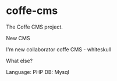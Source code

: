 coffe-cms
=========

The Coffe CMS project.

New CMS

I'm new collaborator coffe CMS - whiteskull

What else?

Language: PHP
DB: Mysql